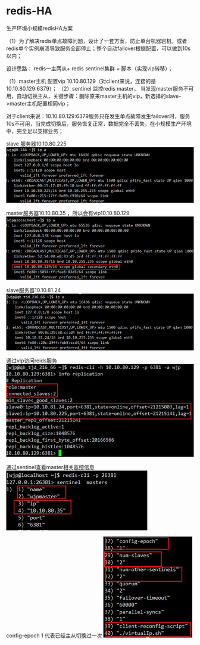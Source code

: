 # redis-HA
生产环境小规模redisHA方案

（1）为了解决redis单点故障问题，设计了一套方案，防止单台机器宕机，或者redis单个实例崩溃导致服务全部停止；整个自动failover根据配置，可以做到10s以内；

设计思路：
 redis一主两从+ redis sentinel集群 + 脚本（实现vip转移）；
 
 （1）master主机 配置vip 10.10.80.129（对client来说，连接的是10.10.80.129:6379）；
 （2）sentinel 监控redis master， 当发现master服务不可用，自动切换主从，关键步骤：删除原来master主机的vip，新选择的slave->master主机配置相同vip；
 
 对于client来说：10.10.80.129:6379服务只在发生单点故障发生failover时，服务10s不可用，当完成切换后，服务恢复正常，数据完全不丢失，在小规模生产环境中，完全足以支撑业务；

slave 服务器10.10.80.225
![image](https://github.com/jiapengwen/redis-HA/blob/master/images/ip1.jpg)

master服务器10.10.80.35 ，所以会有vip10.10.80.129
![image](https://github.com/jiapengwen/redis-HA/blob/master/images/ip2.jpg)

slave服务器10.10.81.24
![image](https://github.com/jiapengwen/redis-HA/blob/master/images/ip3.jpg)


通过vip访问reids服务
![image](https://github.com/jiapengwen/redis-HA/blob/master/images/%E9%80%9A%E8%BF%87vip%E8%AE%BF%E9%97%AEredis.jpg)

通过sentinel查看master相关监控信息
![image](https://github.com/jiapengwen/redis-HA/blob/master/images/%E9%80%9A%E8%BF%87sentinel%E6%9F%A5%E7%9C%8B%E7%9B%91%E6%8E%A7%E7%9A%84master.jpg)

config-epoch 1 代表已经主从切换过一次
![image](https://github.com/jiapengwen/redis-HA/blob/master/images/sentinel%E7%9B%91%E6%8E%A7%E6%95%B0%E6%8D%AE.jpg)
